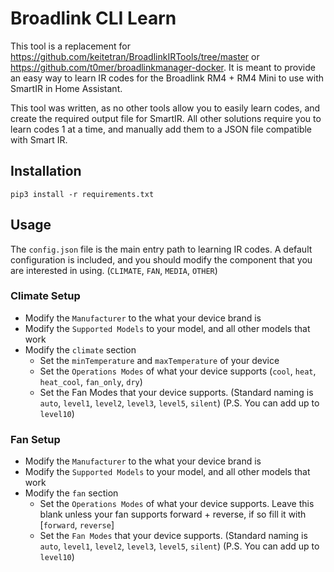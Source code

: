 # Broadlink CLI Learn

This tool is a replacement for https://github.com/keitetran/BroadlinkIRTools/tree/master or https://github.com/t0mer/broadlinkmanager-docker. It is meant to provide an easy way to learn IR codes for the Broadlink RM4 + RM4 Mini to use with SmartIR in Home Assistant.

This tool was written, as no other tools allow you to easily learn codes, and create the required output file for SmartIR. All other solutions require you to learn codes 1 at a time, and manually add them to a JSON file compatible with Smart IR.

## Installation

```
pip3 install -r requirements.txt
```

## Usage

The `config.json` file is the main entry path to learning IR codes. A default configuration is included, and you should modify the component that you are interested in using. (`CLIMATE`, `FAN`, `MEDIA`, `OTHER`)

### Climate Setup

- Modify the `Manufacturer` to the what your device brand is
- Modify the `Supported Models` to your model, and all other models that work
- Modify the `climate` section
  - Set the `minTemperature` and `maxTemperature` of your device
  - Set the `Operations Modes` of what your device supports (`cool`, `heat`, `heat_cool`, `fan_only`, `dry`)
  - Set the Fan Modes that your device supports. (Standard naming is `auto`, `level1`, `level2`, `level3`, `level5`, `silent`) (P.S. You can add up to `level10`)

### Fan Setup

- Modify the `Manufacturer` to the what your device brand is
- Modify the `Supported Models` to your model, and all other models that work
- Modify the `fan` section
  - Set the `Operations Modes` of what your device supports. Leave this blank unless your fan supports forward + reverse, if so fill it with [`forward`, `reverse`]
  - Set the `Fan Modes` that your device supports. (Standard naming is `auto`, `level1`, `level2`, `level3`, `level5`, `silent`) (P.S. You can add up to `level10`)
